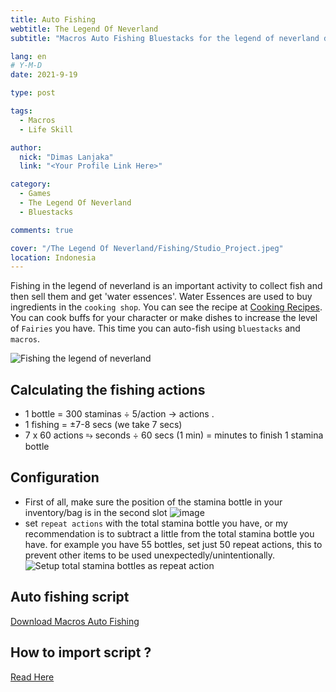 ```yaml
---
title: Auto Fishing
webtitle: The Legend Of Neverland
subtitle: "Macros Auto Fishing Bluestacks for the legend of neverland download"

lang: en
# Y-M-D
date: 2021-9-19

type: post

tags:
  - Macros
  - Life Skill

author:
  nick: "Dimas Lanjaka"
  link: "<Your Profile Link Here>"

category:
  - Games
  - The Legend Of Neverland
  - Bluestacks

comments: true

cover: "/The Legend Of Neverland/Fishing/Studio_Project.jpeg"
location: Indonesia
---
```

  
Fishing in the legend of neverland is an important activity to collect fish and then sell them and get 'water essences'. Water Essences are used to buy ingredients in the `cooking shop`. You can see the recipe at [Cooking Recipes](/The%20Legend%20Of%20Neverland/Recipes.html).
You can cook buffs for your character or make dishes to increase the level of `Fairies` you have.
This time you can auto-fish using `bluestacks` and `macros`.

  ![Fishing the legend of neverland](https://user-images.githubusercontent.com/12471057/133905459-d00d586f-0b2e-4a43-abb9-cb726940bf3d.png)

  ## Calculating the fishing actions
<ul>
  <li><span>1 bottle = 300 staminas</span> &divide; 5/action &rarr; <span>
      <script>
        document.write(300 / 5);
      </script> actions
    </span>.</li>
  <li><span>1 fishing = &plusmn;7-8 secs (we take 7 secs)</span></li>
  <li><span>7 x 60 actions &erarr; <script>
        document.write(7 * 60)
      </script> seconds &divide; 60 secs (1 min)</span> = <span>
      <script>
        document.write(420 / 60)
      </script> minutes
    </span> <span>to finish 1 stamina bottle</span></li>
</ul>
  
  ## Configuration
  - First of all, make sure the position of the stamina bottle in your inventory/bag is in the second slot
    ![image](https://user-images.githubusercontent.com/12471057/133907462-bf07b4c7-10f2-46ce-ba61-076af0357232.png)
  - set `repeat actions` with the total stamina bottle you have, or my recommendation is to subtract a little from the total stamina bottle you have. for example you have 55 bottles, set just 50 repeat actions, this to prevent other items to be used unexpectedly/unintentionally.
    ![Setup total stamina bottles as repeat action](https://user-images.githubusercontent.com/12471057/133907408-c3505025-1e78-4353-bdc0-1c6e7672d742.png)
  
  ## Auto fishing script
  [Download Macros Auto Fishing](/The%20Legend%20Of%20Neverland/Macros/Auto%20Fishing%20%26%20Stamina.json)
  
  ## How to import script ?
  [Read Here](/The%20Legend%20Of%20Neverland/Macros.html)
